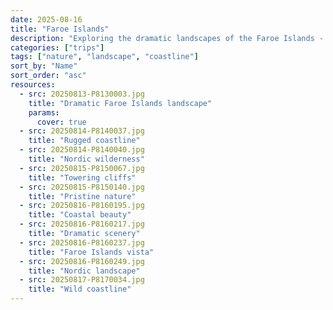```yaml
---
date: 2025-08-16
title: "Faroe Islands"
description: "Exploring the dramatic landscapes of the Faroe Islands - rugged coastlines, towering cliffs, and pristine Nordic wilderness."
categories: ["trips"]
tags: ["nature", "landscape", "coastline"]
sort_by: "Name"
sort_order: "asc"
resources:
  - src: 20250813-P8130003.jpg
    title: "Dramatic Faroe Islands landscape"
    params:
      cover: true
  - src: 20250814-P8140037.jpg
    title: "Rugged coastline"
  - src: 20250814-P8140040.jpg
    title: "Nordic wilderness"
  - src: 20250815-P8150067.jpg
    title: "Towering cliffs"
  - src: 20250815-P8150140.jpg
    title: "Pristine nature"
  - src: 20250816-P8160195.jpg
    title: "Coastal beauty"
  - src: 20250816-P8160217.jpg
    title: "Dramatic scenery"
  - src: 20250816-P8160237.jpg
    title: "Faroe Islands vista"
  - src: 20250816-P8160249.jpg
    title: "Nordic landscape"
  - src: 20250817-P8170034.jpg
    title: "Wild coastline"
---
```

